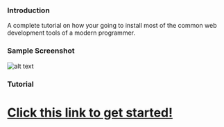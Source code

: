 ### Introduction

A complete tutorial on how your going to install most of the common web development tools of a modern programmer.



### Sample Screenshot

![alt text](https://raw.github.com/pokoot/vim/master/screenshot.png "Vim Editor")



### Tutorial

# [Click this link to get started!](https://github.com/pokoot/tools/wiki)


